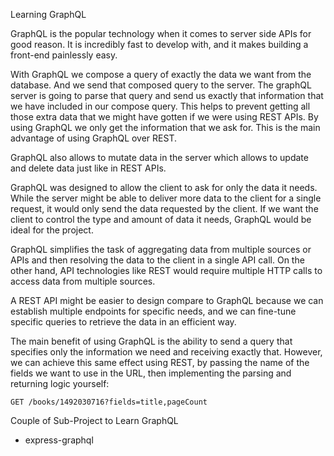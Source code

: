 Learning GraphQL

GraphQL is the popular technology when it comes to server side APIs for good reason. It is incredibly fast to develop with, and it makes building a front-end painlessly easy.

With GraphQL we compose a query of exactly the data we want from the database. And we send that composed  query to the server. The graphQL server is going to parse that query and send us exactly that information that we have included in our compose query. This helps to prevent getting all those extra data that we might have gotten if we were using REST APIs. By using GraphQL we only get the information that we ask for. This is the main advantage of using GraphQL over REST. 

GraphQL also allows to mutate data in the server which allows to update and delete data just like in REST APIs.

GraphQL was designed to allow the client to ask for only the data it needs. While the server might be able to deliver more data to the client for a single request, it would only send the data requested by the client. If we want the client to control the type and amount of data it needs, GraphQL would be ideal for the project.

GraphQL simplifies the task of aggregating data from multiple sources or APIs and then resolving the data to the client in a single API call. On the other hand, API technologies like REST would require multiple HTTP calls to access data from multiple sources.

 A REST API might be easier to design compare to GraphQL because we can establish multiple endpoints for specific needs, and we can fine-tune specific queries to retrieve the data in an efficient way.

 The main benefit of using GraphQL is the ability to send a query that specifies only the information we need and receiving exactly that. However, we can achieve this same effect using REST, by passing the name of the fields we want to use in the URL, then implementing the parsing and returning logic yourself:

`GET /books/1492030716?fields=title,pageCount`

Couple of Sub-Project to Learn GraphQL
 - express-graphql